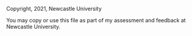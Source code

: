 Copyright, 2021, Newcastle University

You may copy or use this file as part of my assessment and feedback at
Newcastle University.
